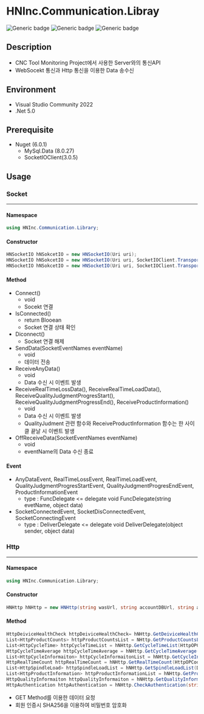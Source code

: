 # HNInc.Communication.Libray
![Generic badge](https://img.shields.io/badge/WPF-gray.svg) ![Generic badge](https://img.shields.io/badge/Nuget-6.0.1-blue.svg) ![Generic badge](https://img.shields.io/badge/.NET-5.0-blue.svg)
## Description
- CNC Tool Monitoring Project에서 사용한 Server와의 통신API
- WebSocekt 통신과 Http 통신을 이용한 Data 송수신
## Environment
- Visual Studio Community  2022
- .Net 5.0
## Prerequisite
- Nuget (6.0.1)
    - MySql.Data (8.0.27)
    - SocketIOClient(3.0.5)
## Usage
### Socket
---
#### Namespace
```C#
using HNInc.Communication.Library;
```
#### Constructor
```C#
HNSocketIO hNSokcetIO = new HNSocketIO(Uri uri);
HNSocketIO hNSokcetIO = new HNSocketIO(Uri uri, SocketIOClient.Transport.TransportProtocol transport);
HNSocketIO hNSokcetIO = new HNSocketIO(Uri uri, SocketIOClient.Transport.TransportProtocol transport, TimeSpan connectionTimeout, int reconnectionAttempts);
```
#### Method
- Connect()
    - void
    - Socekt 연결
- IsConnected()
    - return Blooean
    - Socket 연결 상태 확인
- Diconnect()
    - Socket 연결 해제
- SendData(SocketEventNames eventName)
    - void
    - 데이터 전송
- ReceiveAnyData()
    - void
    - Data 수신 시 이벤트 발생
- ReceiveRealTimeLossData(), ReceiveRealTimeLoadData(), ReceiveQualityJudgmentProgresStart(), ReceiveQualityJudgmentProgressEnd(), ReceiveProductInformation()
    - void
    - Data 수신 시 이벤트 발생
    - QualityJudment 관련 함수와 ReceiveProductInformation 함수는 한 사이클 끝날 시 이벤트 발생
- OffReceiveData(SocketEventNames eventName)
    - void
    - eventName의 Data 수신 종료
#### Event
- AnyDataEvent, RealTimeLossEvent, RealTimeLoadEvent, QualityJudgmentProgresStartEvent, QualityJudgmentProgresEndEvent, ProductInformationEvent
    - type : FuncDelegate <= delegate void FuncDelegate(string evetName, object data)
- SocketConnectedEvent, SocketDisConnectedEvent, SocketConnectingEvent
    - type : DeliverDelegate <= delegate void DeliverDelegate(object sender, object data)
### Http
---
#### Namespace
```C++
using HNInc.Communication.Library;
```
#### Constructor
```C#
HNHttp hNHttp = new HNHttp(string wasUrl, string accountDBUrl, string accountDB);
```
#### Method
```C#
HttpDeiviceHealthCheck httpDeiviceHealthCheck= hNHttp.GetDeiviceHealthCheck(HttpOPCode oPCode);
List<HttpProductCounts> httpProductCountsList = NHttp.GetProductCountsList(DateTime startTime, DateTime endTime, HttpOPCode oPCode, HttpClassification classification);
List<HttpCycleTime> httpCycleTimeList = hNHttp.GetCycleTimeList(HttpOPCode oPCode, int count);
HttpCycleTimeAverage httpCycleTimeAverage = hNHttp.GetCycleTimeAverage(int count);
List<HttpCycleInformaiton> httpCycleInformaitonList = hNHttp.GetCycleInformationList(HttpOPCode oPCode, string serialNumber);
HttpRealTimeCount httpRealTimeCount = hNHttp.GetRealTimeCount(HttpOPCode oPCode);
List<HttpSpindleLoad> httpSpindleLoadList = hNHttp.GetSpindleLoadList(DateTime startTime, DateTime endTime, HttpOPCode oPCode, string groupBy);
List<HttpProductInformation> httpProductInformationList = hNHttp.GetProductInformationList(int days);
HttpQualityInformaiton httpQualityInformaiton = hNHttp.GetQualityInformaiton();
HttpAuthentication httpAuthentication = hNHttp.CheckAuthentication(string id, string password);
```
- GET Method를 이용한 데이터 요청
- 회원 인증시 SHA256을 이용하여 비밀번호 암호화